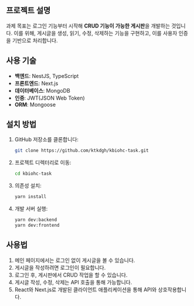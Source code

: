 ## 프로젝트 설명

과제 목표는 로그인 기능부터 시작해 **CRUD 기능이 가능한 게시판**을 개발하는 것입니다. 이를 위해, 게시글을 생성, 읽기, 수정, 삭제하는 기능을 구현하고, 이를 사용자 인증을 기반으로 처리합니다.

## 사용 기술

- **백엔드**: NestJS, TypeScript
- **프론트엔드**: Next.js
- **데이터베이스**: MongoDB
- **인증**: JWT(JSON Web Token)
- **ORM**: Mongoose

## 설치 방법

1. GitHub 저장소를 클론합니다:
   ```bash
   git clone https://github.com/ktkdgh/kbiohc-task.git
   ```
2. 프로젝트 디렉터리로 이동:
   ```bash
   cd kbiohc-task
   ```
3. 의존성 설치:
   ```bash
   yarn install
   ```
4. 개발 서버 실행:
   ```bash
   yarn dev:backend
   yarn dev:frontend
   ```

## 사용법

1. 메인 페이지에서는 로그인 없이 게시글을 볼 수 있습니다.
2. 게시글을 작성하려면 로그인이 필요합니다.
3. 로그인 후, 게시판에서 CRUD 작업을 할 수 있습니다.
4. 게시글 작성, 수정, 삭제는 API 호출을 통해 가능합니다.
5. React와 Next.js로 개발된 클라이언트 애플리케이션을 통해 API와 상호작용합니다.
